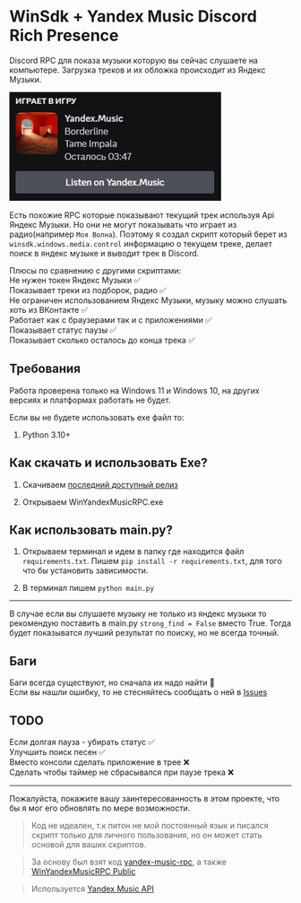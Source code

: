 # **WinSdk + Yandex Music Discord Rich Presence**
Discord RPC для показа музыки которую вы сейчас слушаете на компьютере. Загрузка треков и их обложка происходит из Яндекс Музыки.

![discord](./img/screen1.png)

Есть похожие RPC которые показывают текущий трек используя Api Яндекс Музыки. Но они не могут показывать что играет из радио(например `Моя Волна`).
Поэтому я создал скрипт который берет из `winsdk.windows.media.control` информацию о текущем треке, делает поиск в яндекс музыке и выводит трек в Discord.

Плюсы по сравнению с другими скриптами:    
Не нужен токен Яндекс Музыки ✅  
Показывает треки из подборок, радио ✅  
Не ограничен использованием Яндекс Музыки, музыку можно слушать хоть из ВКонтакте ✅  
Работает как с браузерами так и с приложениями ✅   
Показывает статус паузы ✅  
Показывает сколько осталось до конца трека ✅




## Требования
Работа проверена только на Windows 11 и Windows 10, на других версиях и платформах работать не будет.

Если вы не будете использовать ехе файл то:
1. Python 3.10+


## Как скачать и использовать Exe?
1. Скачиваем [последний доступный релиз](https://github.com/AtikD/WinYandexMusicRPC/releases)
  
2. Открываем WinYandexMusicRPC.exe

## Как использовать main.py?

1. Открываем терминал и идем в папку где находится файл `requirements.txt`. Пишем `pip install -r requirements.txt`, для того что бы установить зависимости.

2. В терминал пишем `python main.py`

------------
В случае если вы слушаете музыку не только из яндекс музыки то рекомендую поставить в main.py `strong_find = False` вместо True. Тогда будет показыватся лучший результат по поиску, но не всегда точный.

## Баги
Баги всегда существуют, но сначала их надо найти 🫡  
Если вы нашли ошибку, то не стесняйтесь сообщать о ней в [Issues](https://github.com/AtikD/WinYandexMusicRPC/issues)

## TODO
Если долгая пауза - убирать статус ✅  
Улучшить поиск песен ✅  
Вместо консоли сделать приложение в трее ❌  
Сделать чтобы таймер не сбрасывался при паузе трека ❌
   
------------
Пожалуйста, покажите вашу заинтересованность в этом проекте, что бы я мог его обновлять по мере возможности.

>Код не идеален, т.к питон не мой постоянный язык и писался скрипт только для личного пользования, но он может стать основой для ваших скриптов.


>За основу был взят код [yandex-music-rpc](https://github.com/schwarzalexey/yandex-music-rpc/tree/main), а также [WinYandexMusicRPC
Public](https://github.com/FozerG/WinYandexMusicRPC)

>Используется [Yandex Music API](https://github.com/MarshalX/yandex-music-api)   
